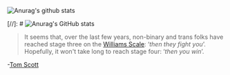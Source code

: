 ![Anurag's github stats](https://github-readme-stats.vercel.app/api?username=alyxferrari&show_icons=true&theme=dracula)

[//]: # ![Anurag's GitHub stats](https://github-readme-stats.vercel.app/api/top-langs/?username=alyxferrari&layout=compact&theme=dracula)

> It seems that, over the last few years, non-binary and trans folks have reached stage three on the [Williams Scale](https://www.youtube.com/watch?v=YkNY_Pkzd7g): 
> ‘*then they fight you*’. Hopefully, it won't take long to reach stage four: ‘*then you win*’.

\-[Tom Scott](https://www.tomscott.com/gender-neutral-pronouns/)
